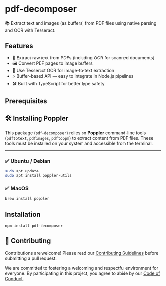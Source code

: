 # pdf-decomposer

📚 Extract text and images (as buffers) from PDF files using native parsing and OCR with Tesseract.

## Features

- 📄 Extract raw text from PDFs (including OCR for scanned documents)
- 🖼️ Convert PDF pages to image buffers
- 🧠 Use Tesseract OCR for image-to-text extraction
- ⚡ Buffer-based API — easy to integrate in Node.js pipelines
- 🛠️ Built with TypeScript for better type safety

## Prerequisites

## 🛠 Installing Poppler

This package (`pdf-decomposer`) relies on **Poppler** command-line tools (`pdftotext`, `pdfimages`, `pdftoppm`) to extract content from PDF files. These tools must be installed on your system and accessible from the terminal.

---

### ✅ Ubuntu / Debian

```bash
sudo apt update
sudo apt install poppler-utils
```

### ✅ MacOS

```bash
brew install poppler
```

## Installation

```bash
npm install pdf-decomposer
```

## 🤝 Contributing

Contributions are welcome! Please read our [Contributing Guidelines](./CONTRIBUTING.md) before submitting a pull request.

We are committed to fostering a welcoming and respectful environment for everyone. By participating in this project, you agree to abide by our [Code of Conduct](./CODE_OF_CONDUCT.md).
